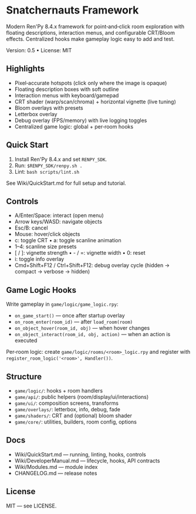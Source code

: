 # Snatchernauts Framework

Modern Ren'Py 8.4.x framework for point‑and‑click room exploration with floating descriptions, interaction menus, and configurable CRT/Bloom effects. Centralized hooks make gameplay logic easy to add and test.

Version: 0.5 • License: MIT

## Highlights
- Pixel‑accurate hotspots (click only where the image is opaque)
- Floating description boxes with soft outline
- Interaction menus with keyboard/gamepad
- CRT shader (warp/scan/chroma) + horizontal vignette (live tuning)
- Bloom overlays with presets
- Letterbox overlay
- Debug overlay (FPS/memory) with live logging toggles
- Centralized game logic: global + per‑room hooks

## Quick Start
1) Install Ren'Py 8.4.x and set `RENPY_SDK`.
2) Run: `$RENPY_SDK/renpy.sh .`
3) Lint: `bash scripts/lint.sh`

See Wiki/QuickStart.md for full setup and tutorial.

## Controls
- A/Enter/Space: interact (open menu)
- Arrow keys/WASD: navigate objects
- Esc/B: cancel
- Mouse: hover/click objects
- c: toggle CRT • a: toggle scanline animation
- 1–4: scanline size presets
- [ / ]: vignette strength • - / =: vignette width • 0: reset
- i: toggle info overlay
- Cmd+Shift+F12 / Ctrl+Shift+F12: debug overlay cycle (hidden → compact → verbose → hidden)

## Game Logic Hooks
Write gameplay in `game/logic/game_logic.rpy`:
- `on_game_start()` — once after startup overlay
- `on_room_enter(room_id)` — after `load_room(room)`
- `on_object_hover(room_id, obj)` — when hover changes
- `on_object_interact(room_id, obj, action)` — when an action is executed

Per‑room logic: create `game/logic/rooms/<room>_logic.rpy` and register with `register_room_logic('<room>', Handler())`.

## Structure
- `game/logic/`: hooks + room handlers
- `game/api/`: public helpers (room/display/ui/interactions)
- `game/ui/`: composition screens, transforms
- `game/overlays/`: letterbox, info, debug, fade
- `game/shaders/`: CRT and (optional) bloom shader
- `game/core/`: utilities, builders, room config, options

## Docs
- Wiki/QuickStart.md — running, linting, hooks, controls
- Wiki/DeveloperManual.md — lifecycle, hooks, API contracts
- Wiki/Modules.md — module index
- CHANGELOG.md — release notes

## License
MIT — see LICENSE.
